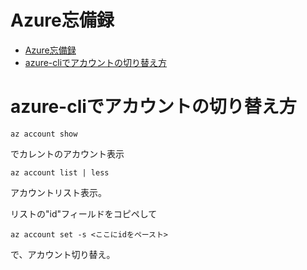 # Azure忘備録

- [Azure忘備録](#azure忘備録)
- [azure-cliでアカウントの切り替え方](#azure-cliでアカウントの切り替え方)

# azure-cliでアカウントの切り替え方

```
az account show
```
でカレントのアカウント表示

```
az account list | less
```
アカウントリスト表示。

リストの"id"フィールドをコピペして
```
az account set -s <ここにidをペースト>
```
で、アカウント切り替え。

